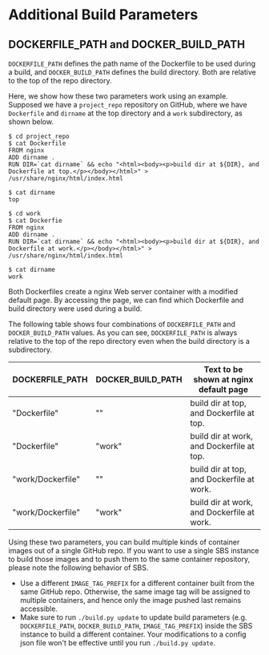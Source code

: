 # Additional Build Parameters

## DOCKERFILE_PATH and DOCKER_BUILD_PATH

`DOCKERFILE_PATH` defines the path name of the Dockerfile to be used during a build, and
`DOCKER_BUILD_PATH` defines the build directory. Both are relative to the top of the repo directory. 

Here, we show how these two parameters work using an example. Supposed we have a `project_repo` repository on GitHub, 
where we have `Dockerfile` and `dirname` at the top directory and a `work` subdirectory, as shown below.
```
$ cd project_repo
$ cat Dockerfile
FROM nginx
ADD dirname .
RUN DIR=`cat dirname` && echo "<html><body><p>build dir at ${DIR}, and Dockerfile at top.</p></body></html>" > /usr/share/nginx/html/index.html

$ cat dirname
top

$ cd work
$ cat Dockerfie
FROM nginx
ADD dirname .
RUN DIR=`cat dirname` && echo "<html><body><p>build dir at ${DIR}, and Dockerfile at work.</p></body></html>" > /usr/share/nginx/html/index.html

$ cat dirname
work
```

Both Dockerfiles create a nginx Web server container with a modified default page.
By accessing the page, we can find which Dockerfile and build directory were used during a build.

The following table shows four combinations of `DOCKERFILE_PATH` and `DOCKER_BUILD_PATH` values. As you can see,
`DOCKERFILE_PATH` is always relative to the top of the repo directory even when the build directory
is a subdirectory.

| DOCKERFILE_PATH   | DOCKER_BUILD_PATH | Text to be shown at nginx default page    |
|-------------------|-------------------|-------------------------------------------|
| "Dockerfile"      | ""                | build dir at top, and Dockerfile at top.  |
| "Dockerfile"      | "work"            | build dir at work, and Dockerfile at top. |
| "work/Dockerfile" | ""                | build dir at top, and Dockerfile at work. |
| "work/Dockerfile" | "work"            | build dir at work, and Dockerfile at work.|

Using these two parameters, you can build multiple kinds of container images out of a single GitHub repo. If you want to use a single SBS instance
to build those images and to push them to the same container repository, please note the following behavior of SBS.

- Use a different `IMAGE_TAG_PREFIX` for a different container built from the same GitHub repo. Otherwise, the same image tag will be assigned to multiple containers, and hence only the image pushed last remains accessible.
- Make sure to run `./build.py update` to update build parameters (e.g. `DOCKERFILE_PATH`, `DOCKER_BUILD_PATH`, `IMAGE_TAG_PREFIX`) inside the SBS instance to build a different container. Your modifications to a config json file won't be effective until you run `./build.py update`.
